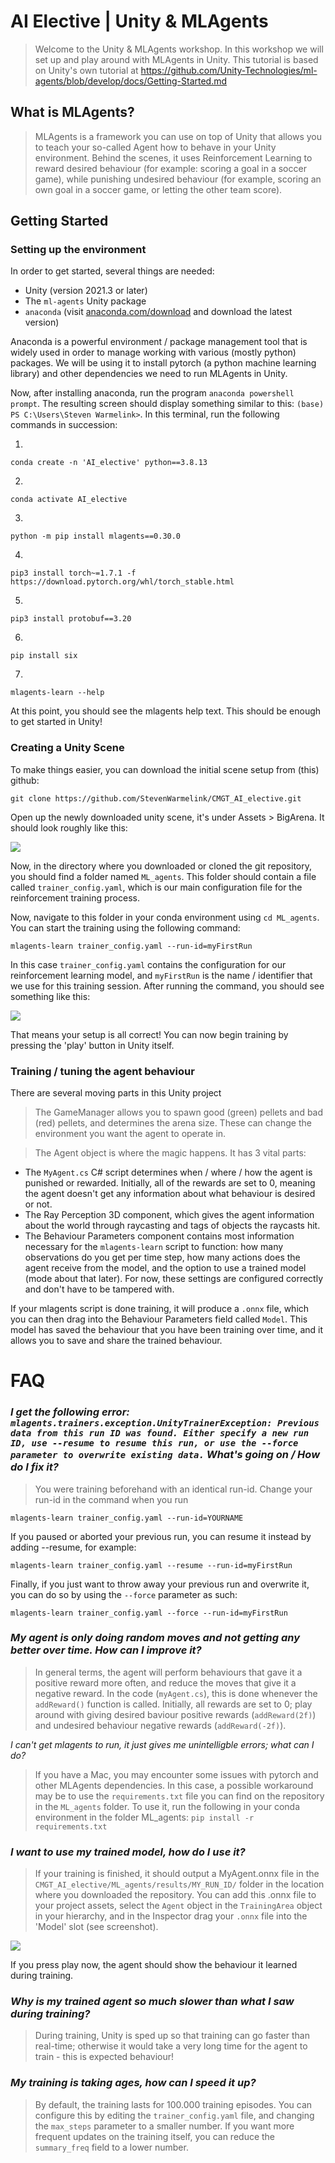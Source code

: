 # AI Elective | Unity & MLAgents

> Welcome to the Unity & MLAgents workshop. In this workshop we will set up and play around with MLAgents in Unity. This tutorial is based on Unity's own tutorial at https://github.com/Unity-Technologies/ml-agents/blob/develop/docs/Getting-Started.md

## What is MLAgents?

> MLAgents is a framework you can use on top of Unity that allows you to teach your so-called Agent how to behave in your Unity environment. Behind the scenes, it uses Reinforcement Learning to reward desired behaviour (for example: scoring a goal in a soccer game), while punishing undesired behaviour (for example, scoring an own goal in a soccer game, or letting the other team score). 

## Getting Started 

### Setting up the environment

In order to get started, several things are needed:

 - Unity (version 2021.3 or later)
 - The `ml-agents` Unity package
 - `anaconda` (visit [anaconda.com/download](https://www.anaconda.com/download) and download the latest version)

Anaconda is a powerful environment / package management tool that is widely used in order to manage working with various (mostly python) packages. We will be using it to install pytorch (a python machine learning library) and other dependencies we need to run MLAgents in Unity.  

Now, after installing anaconda, run the program `anaconda powershell prompt`. The resulting screen should display something similar to this: `(base) PS C:\Users\Steven Warmelink>`. In this terminal, run the following commands in succession:

1. 
```
conda create -n 'AI_elective' python==3.8.13
```
2. 
```
conda activate AI_elective
```
3. 
```
python -m pip install mlagents==0.30.0
```
4. 
```
pip3 install torch~=1.7.1 -f https://download.pytorch.org/whl/torch_stable.html
```
5. 
```
pip3 install protobuf==3.20
```
6. 
```
pip install six
```
7.
```
mlagents-learn --help
```

At this point, you should see the mlagents help text. This should be enough to get started in Unity!

### Creating a Unity Scene

To make things easier, you can download the initial scene setup from (this) github:

```
git clone https://github.com/StevenWarmelink/CMGT_AI_elective.git
```

Open up the newly downloaded unity scene, it's under Assets > BigArena. It should look roughly like this:

![](./imgs/unity_scene.png)

Now, in the directory where you downloaded or cloned the git repository, you should find a folder named `ML_agents`. This folder should contain a file called `trainer_config.yaml`, which is our main configuration file for the reinforcement training process. 

Now, navigate to this folder in your conda environment using `cd ML_agents`. You can start the training using the following command:

```
mlagents-learn trainer_config.yaml --run-id=myFirstRun
```

In this case `trainer_config.yaml` contains the configuration for our reinforcement learning model, and `myFirstRun` is the name / identifier that we use for this training session. After running the command, you should see something like this:

![](./imgs/mlagents_learn.png)

That means your setup is all correct! You can now begin training by pressing the 'play' button in Unity itself. 

### Training / tuning the agent behaviour

There are several moving parts in this Unity project

> The GameManager allows you to spawn good (green) pellets and bad (red) pellets, and determines the arena size. These can change the environment you want the agent to operate in. 

> The Agent object is where the magic happens. It has 3 vital parts:
 - The `MyAgent.cs` C# script determines when / where / how the agent is punished or rewarded. Initially, all of the rewards are set to 0, meaning the agent doesn't get any information about what behaviour is desired or not. 
 - The Ray Perception 3D component, which gives the agent information about the world through raycasting and tags of objects the raycasts hit. 
 - The Behaviour Parameters component contains most information necessary for the `mlagents-learn` script to function: how many observations do you get per time step, how many actions does the agent receive from the model, and the option to use a trained model (mode about that later). For now, these settings are configured correctly and don't have to be tampered with.  

If your mlagents script is done training, it will produce a `.onnx` file, which you can then drag into the Behaviour Parameters field called `Model`. This model has saved the behaviour that you have been training over time, and it allows you to save and share the trained behaviour.

# FAQ


### *I get the following error: `mlagents.trainers.exception.UnityTrainerException: Previous data from this run ID was found. Either specify a new run ID, use --resume to resume this run, or use the --force parameter to overwrite existing data.` What's going on / How do I fix it?*

> You were training beforehand with an identical run-id. Change your run-id in the command when you run 

```
mlagents-learn trainer_config.yaml --run-id=YOURNAME
```

If you paused or aborted your previous run, you can resume it instead by adding --resume, for example: 

```
mlagents-learn trainer_config.yaml --resume --run-id=myFirstRun
```

Finally, if you just want to throw away your previous run and overwrite it, you can do so by using the `--force` parameter as such:
```
mlagents-learn trainer_config.yaml --force --run-id=myFirstRun
```

### *My agent is only doing random moves and not getting any better over time. How can I improve it?*

> In general terms, the agent will perform behaviours that gave it a positive reward more often, and reduce the moves that give it a negative reward. In the code (`myAgent.cs`), this is done whenever the `addReward()` function is called. Initially, all rewards are set to 0; play around with giving desired baviour positive rewards (`addReward(2f)`) and undesired behaviour negative rewards (`addReward(-2f)`).

*I can't get mlagents to run, it just gives me unintelligble errors; what can I do?*

> If you have a Mac, you may encounter some issues with pytorch and other MLAgents dependencies. In this case, a possible workaround may be to use the `requirements.txt` file you can find on the repository in the `ML_agents` folder. To use it, run the following in your conda environment in the folder ML_agents:
```pip install -r requirements.txt```

### *I want to use my trained model, how do I use it?*

> If your training is finished, it should output a MyAgent.onnx file in the `CMGT_AI_elective/ML_agents/results/MY_RUN_ID/` folder in the location where you downloaded the repository. You can add this .onnx file to your project assets, select the `Agent` object in the `TrainingArea` object in your hierarchy, and in the Inspector drag your `.onnx` file into the 'Model' slot (see screenshot). 

![](./imgs/mlagents_learn.png)

If you press play now, the agent should show the behaviour it learned during training. 

### *Why is my trained agent so much slower than what I saw during training?*

> During training, Unity is sped up so that training can go faster than real-time; otherwise it would take a very long time for the agent to train - this is expected behaviour!

### *My training is taking ages, how can I speed it up?*

> By default, the training lasts for 100.000 training episodes. You can configure this by editing the `trainer_config.yaml` file, and changing the `max_steps` parameter to a smaller number. If you want more frequent updates on the training itself, you can reduce the `summary_freq` field to a lower number. 
